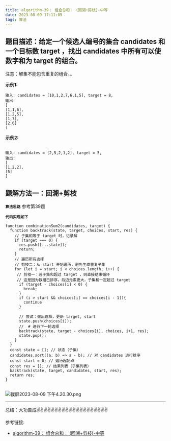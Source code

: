 ```yaml
---
title: algorithm-39： 组合总和： (回溯+剪枝)-中等
date: 2023-08-09 17:11:05
tags: 算法
---
```

<meta name="referrer" content="no-referrer"/>


## 题目描述：给定一个候选人编号的集合 candidates 和一个目标数 target ，找出 candidates 中所有可以使数字和为 target 的组合。

注意：解集不能包含重复的组合。。

**示例1:**


```
输入: candidates = [10,1,2,7,6,1,5], target = 8,
输出:
[
[1,1,6],
[1,2,5],
[1,7],
[2,6]
]
```

**示例2:**
```

输入: candidates = [2,5,2,1,2], target = 5,
输出:
[
[1,2,2],
[5]
]
```



## 题解方法一：回溯+剪枝

**`算法思路`**
参考第39题

**`代码实现如下`**

```
function combinationSum2(candidates, target) {
  function backtrack(state, target, choices, start, res) {
    // 子集和等于 target 时，记录解
    if (target === 0) {
      res.push([...state]);
      return;
    }
    // 遍历所有选择
    // 剪枝二：从 start 开始遍历，避免生成重复子集
    for (let i = start; i < choices.length; i++) {
     // 剪枝一：若子集和超过 target ，则直接结束循环
     // 这是因为数组已排序，后边元素更大，子集和一定超过 target
      if (target - choices[i] < 0) {
        break;
      }
      if (i > start && choices[i] == choices[i - 1]){
        continue
      }
                    
      // 尝试：做出选择，更新 target, start
      state.push(choices[i]);
      //  # 进行下一轮选择
      backtrack(state, target - choices[i], choices, i+1, res);
      state.pop();
    }
  }
  const state = []; // 状态（子集）
  candidates.sort((a, b) => a - b); // 对 candidates 进行排序
  const start = 0; // 遍历起始点
  const res = []; // 结果列表（子集列表）
  backtrack(state, target, candidates, start, res);
  return res;
}


```

![截屏2023-08-09 下午4.20.30.png](https://upload-images.jianshu.io/upload_images/11846892-4d981753f4ff3201.png?imageMogr2/auto-orient/strip%7CimageView2/2/w/1240)

 ---
总结：大功告成✌️✌️✌️✌️✌️✌️✌️✌️✌️✌️✌️✌️✌️✌️✌️✌️✌️✌️✌️✌️

参考链接:

* [ algorithm-39： 组合总和： (回溯+剪枝)-中等](https://leetcode.cn/problems/combination-sum/description/)


